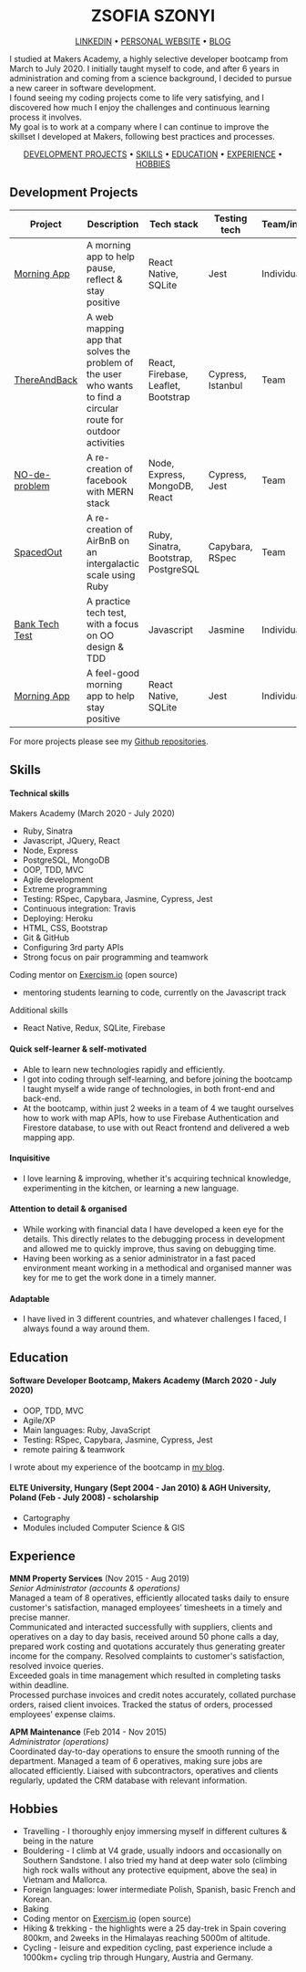 <h1 align="center">ZSOFIA SZONYI</h1>
<p align="center">
  <a href="https://www.linkedin.com/in/zsofia-szonyi-34b8b6b6/">LINKEDIN</a> •
  <a href="https://zsofi.co.uk">PERSONAL WEBSITE</a> •
  <a href="https://zsofi.surge.sh">BLOG</a>

</p>

I studied at Makers Academy, a highly selective developer bootcamp from March to July 2020. I initially taught myself to code, and after 6 years in administration and coming from a science background, I decided to pursue a new career in software development.  
I found seeing my coding projects come to life very satisfying, and I discovered how much I enjoy the challenges and continuous learning process it involves.  
My goal is to work at a company where I can continue to improve the skillset I developed at Makers, following best practices and processes.

<div align="center">

[DEVELOPMENT PROJECTS](#development-projects) •
[SKILLS](#skills) •
[EDUCATION](#education) •
[EXPERIENCE](#experience) •
[HOBBIES](#hobbies)

</div>


## Development Projects

|Project|Description|Tech stack|Testing tech|Team/individual|
|---|---|---|---|---|
|[Morning App](https://github.com/ZsofiaS/MorningApp)|A morning app to help pause, reflect & stay positive|React Native, SQLite|Jest|Individual|
|[ThereAndBack](https://github.com/ZsofiaS/route_planner)|A web mapping app that solves the problem of the user who wants to find a circular route for outdoor activities|React, Firebase, Leaflet, Bootstrap|Cypress, Istanbul|Team|
|[NO-de-problem](https://github.com/ZsofiaS/acebook-NO-de-Problem)|A re-creation of facebook with MERN stack|Node, Express, MongoDB, React|Cypress, Jest|Team|
|[SpacedOut](https://github.com/ZsofiaS/Makersbnb)|A re-creation of AirBnB on an intergalactic scale using Ruby|Ruby, Sinatra, Bootstrap, PostgreSQL|Capybara, RSpec|Team|
|[Bank Tech Test](https://github.com/ZsofiaS/Bank-tech-test)|A practice tech test, with a focus on OO design & TDD|Javascript|Jasmine|Individual|
|[Morning App](https://github.com/ZsofiaS/MorningApp)|A feel-good morning app to help stay positive|React Native, SQLite|Jest|Individual|

For more projects please see my [Github repositories](https://github.com/ZsofiaS).

## Skills

#### Technical skills
Makers Academy (March 2020 - July 2020)
* Ruby, Sinatra
* Javascript, JQuery, React
* Node, Express
* PostgreSQL, MongoDB
* OOP, TDD, MVC
* Agile development
* Extreme programming
* Testing: RSpec, Capybara, Jasmine, Cypress, Jest
* Continuous integration: Travis
* Deploying: Heroku
* HTML, CSS, Bootstrap
* Git & GitHub
* Configuring 3rd party APIs
* Strong focus on pair programming and teamwork

Coding mentor on [Exercism.io](https://exercism.io/) (open source)
* mentoring students learning to code, currently on the Javascript track

Additional skills
* React Native, Redux, SQLite, Firebase

#### Quick self-learner & self-motivated

- Able to learn new technologies rapidly and efficiently.
- I got into coding through self-learning, and before joining the bootcamp I taught myself a wide range of technologies, in both front-end and back-end.
- At the bootcamp, within just 2 weeks in a team of 4 we taught ourselves how to work with map APIs, how to use Firebase Authentication and Firestore database, to use with out React frontend and delivered a web mapping app.

#### Inquisitive
- I love learning & improving, whether it's acquiring technical knowledge, experimenting in the kitchen, or learning a new language.

#### Attention to detail & organised
- While working with financial data I have developed a keen eye for the details. This directly relates to the debugging process in development and allowed me to quickly improve, thus saving on debugging time.
- Having been working as a senior administrator in a fast paced environment meant working in a methodical and organised manner  was key for me to get the work done in a timely manner.

#### Adaptable
- I have lived in 3 different countries, and whatever challenges I faced, I always found a way around them.

## Education

#### Software Developer Bootcamp, Makers Academy (March 2020 - July 2020)

- OOP, TDD, MVC
- Agile/XP
- Main languages: Ruby, JavaScript
- Testing: RSpec, Capybara, Jasmine, Cypress, Jest
- remote pairing & teamwork

I wrote about my experience of the bootcamp in [my blog](https://zsofi.surge.sh/).

#### ELTE University, Hungary (Sept 2004 - Jan 2010) & AGH University, Poland (Feb - July 2008) - scholarship

- Cartography
- Modules included Computer Science & GIS

## Experience

**MNM Property Services** (Nov 2015 - Aug 2019)    
*Senior Administrator (accounts & operations)*  
Managed a team of 8 operatives, efficiently allocated tasks daily to ensure customer's satisfaction, managed employees’ timesheets in a timely and precise manner.  
Communicated and interacted successfully with suppliers, clients and operatives on a day to day basis, received around 50 phone calls a day, prepared work costing and quotations accurately thus generating greater income for the company. Resolved complaints to customer's satisfaction, resolved invoice queries.     
Exceeded goals in time management which resulted in completing tasks within deadline.  
Processed purchase invoices and credit notes accurately, collated purchase orders, raised client invoices. Tracked the status of orders, processed employees’ expense claims.  

**APM Maintenance** (Feb 2014 - Nov 2015)   
*Administrator (operations)*  
Coordinated day-to-day operations to ensure the smooth running of the department.
Managed a team of 6 operatives, making sure jobs are allocated efficiently.
Liaised with subcontractors, operatives and clients regularly, updated the CRM database with relevant information.

## Hobbies

- Travelling - I thoroughly enjoy immersing myself in different cultures & being in the nature
- Bouldering - I climb at V4 grade, usually indoors and occasionally on Southern Sandstone. I also tried my hand at deep water solo (climbing high rock walls without any protective equipment, above the sea) in Vietnam and Mallorca.
- Foreign languages: lower intermediate Polish, Spanish, basic French and Korean.
- Baking
- Coding mentor on [Exercism.io](https://exercism.io/) (open source)
- Hiking & trekking - the highlights were a 25 day-trek in Spain covering 800km, and 2weeks in the Himalayas reaching 5000m of altitude.
- Cycling - leisure and expedition cycling, past experience include a 1000km+ cycling trip through Hungary, Austria and Germany.

